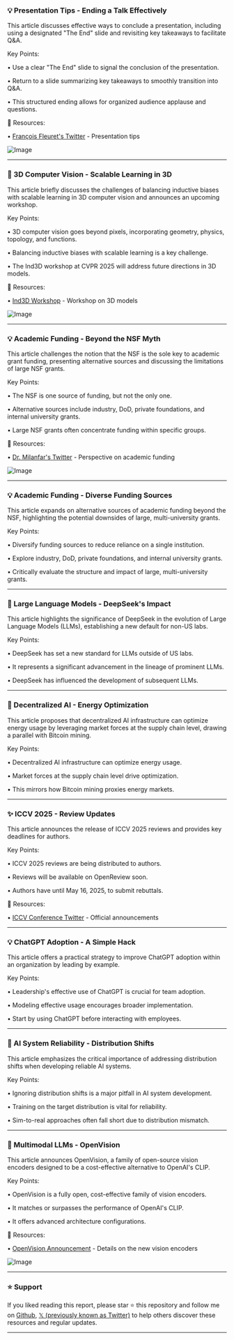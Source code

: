 ### 💡 Presentation Tips - Ending a Talk Effectively

This article discusses effective ways to conclude a presentation, including using a designated "The End" slide and revisiting key takeaways to facilitate Q&A.

Key Points:

• Use a clear "The End" slide to signal the conclusion of the presentation.


•  Return to a slide summarizing key takeaways to smoothly transition into Q&A.


• This structured ending allows for organized audience applause and questions.



🔗 Resources:

• [François Fleuret's Twitter](https://x.com/francoisfleuret) -  Presentation tips


![Image](https://pbs.twimg.com/media/GqnsykeXoAAMXy0?format=png&name=small)


---

### 🤖 3D Computer Vision -  Scalable Learning in 3D

This article briefly discusses the challenges of balancing inductive biases with scalable learning in 3D computer vision and announces an upcoming workshop.

Key Points:

• 3D computer vision goes beyond pixels, incorporating geometry, physics, topology, and functions.


•  Balancing inductive biases with scalable learning is a key challenge.


•  The Ind3D workshop at CVPR 2025 will address future directions in 3D models.



🔗 Resources:

• [Ind3D Workshop](http://ind3dworkshop.github.io/cvpr2025) -  Workshop on 3D models


![Image](https://pbs.twimg.com/media/GqbxNFUWIAEnDKX?format=jpg&name=small)


---

### 💡 Academic Funding - Beyond the NSF Myth

This article challenges the notion that the NSF is the sole key to academic grant funding, presenting alternative sources and discussing the limitations of large NSF grants.

Key Points:

•  The NSF is one source of funding, but not the only one.


•  Alternative sources include industry, DoD, private foundations, and internal university grants.


• Large NSF grants often concentrate funding within specific groups.



🔗 Resources:

• [Dr. Milanfar's Twitter](https://x.com/docmilanfar) -  Perspective on academic funding


![Image](https://pbs.twimg.com/media/GqjRxhYXEAAxmDe?format=jpg&name=small)


---

### 💡 Academic Funding - Diverse Funding Sources

This article expands on alternative sources of academic funding beyond the NSF, highlighting the potential downsides of large, multi-university grants.

Key Points:

• Diversify funding sources to reduce reliance on a single institution.


•  Explore industry, DoD, private foundations, and internal university grants.


• Critically evaluate the structure and impact of large, multi-university grants.



---

### 🚀 Large Language Models - DeepSeek's Impact

This article highlights the significance of DeepSeek in the evolution of Large Language Models (LLMs), establishing a new default for non-US labs.

Key Points:

• DeepSeek has set a new standard for LLMs outside of US labs.


• It represents a significant advancement in the lineage of prominent LLMs.


•  DeepSeek has influenced the development of subsequent LLMs.



---

### 🤖 Decentralized AI - Energy Optimization

This article proposes that decentralized AI infrastructure can optimize energy usage by leveraging market forces at the supply chain level, drawing a parallel with Bitcoin mining.

Key Points:

• Decentralized AI infrastructure can optimize energy usage.


•  Market forces at the supply chain level drive optimization.


•  This mirrors how Bitcoin mining proxies energy markets.


---

### ✨ ICCV 2025 - Review Updates

This article announces the release of ICCV 2025 reviews and provides key deadlines for authors.

Key Points:

• ICCV 2025 reviews are being distributed to authors.


•  Reviews will be available on OpenReview soon.


•  Authors have until May 16, 2025, to submit rebuttals.



🔗 Resources:

• [ICCV Conference Twitter](https://x.com/ICCVConference) -  Official announcements


---

### 💡 ChatGPT Adoption - A Simple Hack

This article offers a practical strategy to improve ChatGPT adoption within an organization by leading by example.

Key Points:

•  Leadership's effective use of ChatGPT is crucial for team adoption.


•  Modeling effective usage encourages broader implementation.


•  Start by using ChatGPT before interacting with employees.



---

### 🤖 AI System Reliability - Distribution Shifts

This article emphasizes the critical importance of addressing distribution shifts when developing reliable AI systems.

Key Points:

•  Ignoring distribution shifts is a major pitfall in AI system development.


•  Training on the target distribution is vital for reliability.


• Sim-to-real approaches often fall short due to distribution mismatch.


---

### 🚀 Multimodal LLMs - OpenVision

This article announces OpenVision, a family of open-source vision encoders designed to be a cost-effective alternative to OpenAI's CLIP.

Key Points:

• OpenVision is a fully open, cost-effective family of vision encoders.


•  It matches or surpasses the performance of OpenAI's CLIP.


•  It offers advanced architecture configurations.


🔗 Resources:

• [OpenVision Announcement](https://x.com/cihangxie/status/1920575141849030882) -  Details on the new vision encoders

![Image](https://pbs.twimg.com/media/GqdA0orXUAAQx5Y?format=jpg&name=small)


---

### ⭐️ Support

If you liked reading this report, please star ⭐️ this repository and follow me on [Github](https://github.com/Drix10), [𝕏 (previously known as Twitter)](https://x.com/DRIX_10_) to help others discover these resources and regular updates.

---